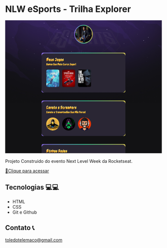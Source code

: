 # NLW eSports - Trilha Explorer

![Preview](./.github/Preview.png)

Projeto Construido do evento Next Level Week da Rocketseat.

[🔗Clique para acessar](https://telemmaco.github.io/NLW-eSports/)
## Tecnologias 💻💻

- HTML
- CSS
- Git e Github

## Contato 📞

toledotelemaco@gmail.com
